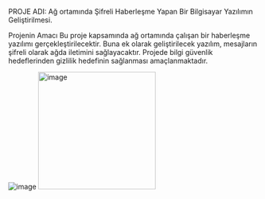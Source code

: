 PROJE ADI: Ağ ortamında Şifreli Haberleşme Yapan Bir Bilgisayar Yazılımın Geliştirilmesi.

Projenin Amacı
Bu proje kapsamında ağ ortamında çalışan bir haberleşme yazılımı gerçekleştirilecektir. Buna ek olarak geliştirilecek yazılım, mesajların şifreli olarak ağda iletimini sağlayacaktır. Projede bilgi güvenlik hedeflerinden gizlilik hedefinin sağlanması amaçlanmaktadır.

![image](https://github.com/user-attachments/assets/b94754d1-d989-4311-ad2b-e86379f58bad)
<img width="236" alt="image" src="https://github.com/user-attachments/assets/faab4cc4-30ae-42b2-88b5-2b1271cb2585">


